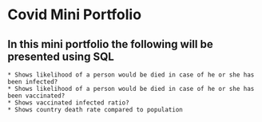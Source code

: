 # Covid Mini Portfolio 
## In this mini portfolio the following will be presented using SQL
    * Shows likelihood of a person would be died in case of he or she has been infected?
    * Shows likelihood of a person would be died in case of he or she has been vaccinated?
    * Shows vaccinated infected ratio?
    * Shows country death rate compared to population